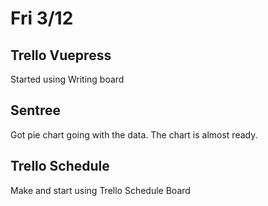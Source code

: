 # Fri 3/12

## Trello Vuepress

Started using Writing board

## Sentree

Got pie chart going with the data. The chart is almost ready.

## Trello Schedule

Make and start using Trello Schedule Board

